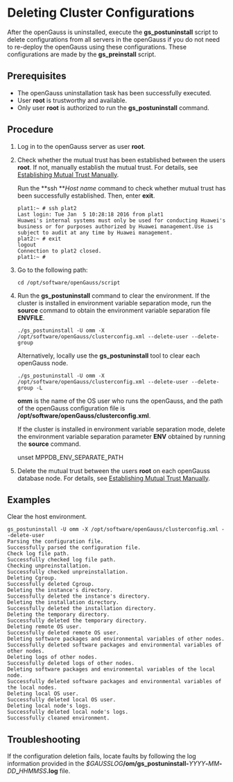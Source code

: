 # Deleting Cluster Configurations<a name="EN-US_TOPIC_0249784570"></a>

After the openGauss is uninstalled, execute the  **gs\_postuninstall**  script to delete configurations from all servers in the openGauss if you do not need to re-deploy the openGauss using these configurations. These configurations are made by the  **gs\_preinstall**  script.

## Prerequisites<a name="section6881162464116"></a>

-   The openGauss uninstallation task has been successfully executed.
-   User  **root**  is trustworthy and available.
-   Only user  **root**  is authorized to run the  **gs\_postuninstall**  command.

## Procedure<a name="section1932691920415"></a>

1.  Log in to the openGauss server as user  **root**.
2.  Check whether the mutual trust has been established between the users  **root**. If not, manually establish the mutual trust. For details, see  [Establishing Mutual Trust Manually](establishing-mutual-trust-manually.md).

    Run the  **ssh **_Host name_  command to check whether mutual trust has been successfully established. Then, enter  **exit**.

    ```
    plat1:~ # ssh plat2 
    Last login: Tue Jan  5 10:28:18 2016 from plat1 
    Huawei's internal systems must only be used for conducting Huawei's business or for purposes authorized by Huawei management.Use is subject to audit at any time by Huawei management. 
    plat2:~ # exit 
    logout 
    Connection to plat2 closed. 
    plat1:~ # 
    ```

3.  Go to the following path:

    ```
    cd /opt/software/openGauss/script
    ```

4.  Run the  **gs\_postuninstall**  command to clear the environment. If the cluster is installed in environment variable separation mode, run the  **source**  command to obtain the environment variable separation file  **ENVFILE**.

    ```
    ./gs_postuninstall -U omm -X /opt/software/openGauss/clusterconfig.xml --delete-user --delete-group
    ```

    Alternatively, locally use the  **gs\_postuninstall**  tool to clear each openGauss node.

    ```
    ./gs_postuninstall -U omm -X /opt/software/openGauss/clusterconfig.xml --delete-user --delete-group -L
    ```

    **omm**  is the name of the OS user who runs the openGauss, and the path of the openGauss configuration file is  **/opt/software/openGauss/clusterconfig.xml**.

    If the cluster is installed in environment variable separation mode, delete the environment variable separation parameter  **ENV**  obtained by running the  **source**  command.

    unset MPPDB\_ENV\_SEPARATE\_PATH

5.  Delete the mutual trust between the users  **root**  on each openGauss database node. For details, see  [Establishing Mutual Trust Manually](establishing-mutual-trust-manually.md).

## Examples<a name="section688217249417"></a>

Clear the host environment.

```
gs_postuninstall -U omm -X /opt/software/openGauss/clusterconfig.xml --delete-user
Parsing the configuration file.
Successfully parsed the configuration file.
Check log file path.
Successfully checked log file path.
Checking unpreinstallation.
Successfully checked unpreinstallation.
Deleting Cgroup.
Successfully deleted Cgroup.
Deleting the instance's directory.
Successfully deleted the instance's directory.
Deleting the installation directory.
Successfully deleted the installation directory.
Deleting the temporary directory.
Successfully deleted the temporary directory.
Deleting remote OS user.
Successfully deleted remote OS user.
Deleting software packages and environmental variables of other nodes.
Successfully deleted software packages and environmental variables of other nodes.
Deleting logs of other nodes.
Successfully deleted logs of other nodes.
Deleting software packages and environmental variables of the local node.
Successfully deleted software packages and environmental variables of the local nodes.
Deleting local OS user.
Successfully deleted local OS user.
Deleting local node's logs.
Successfully deleted local node's logs.
Successfully cleaned environment.
```

## Troubleshooting<a name="section1588322414413"></a>

If the configuration deletion fails, locate faults by following the log information provided in the  _$GAUSSLOG_**/om/gs\_postuninstall-**_YYYY_**-**_MM_**-**_DD_**\_**_HHMMSS_**.log**  file.

